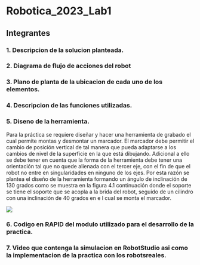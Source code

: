 # Robotica_2023_Lab1
## Integrantes
### 1.  Descripcion de la solucion planteada.
### 2. Diagrama de flujo de acciones del robot
### 3. Plano de planta de la ubicacion de cada uno de los elementos.
### 4. Descripcion de las funciones utilizadas.
### 5. Diseno de la herramienta.

Para la práctica se requiere diseñar y hacer una herramienta de grabado el cual permite montas y desmontar un marcador.
El marcador debe permitir el cambio de posición vertical de tal manera que pueda adaptarse a los cambios de nivel de la superficie en la que está dibujando.
Adicional a ello se debe tener en cuenta que la forma de la herramienta debe tener una orientación tal que no quede alienada con el tercer eje, con el fin de que el robot no entre en singularidades en ninguno de los ejes.
Por esta razón se plantea el diseño de la herramienta formando un ángulo de inclinación de 130 grados como se muestra en la figura 4.1 continuación donde el soporte se tiene el soporte que se acopla a la brida del robot, seguido de un cilindro con una inclinación de 40 grados en e l cual se monta el marcador.

![](https://github.com/jcardenash99/Robotica_2023_Lab1/blob/main/Dise%C3%B1o%20de%20herramientas/Angulo%20herramienta.png)
### 6. Codigo en RAPID del modulo utilizado para el desarrollo de la practica.
### 7. Video que contenga la simulacion en RobotStudio asi como la implementacion de la practica con los robotsreales.

